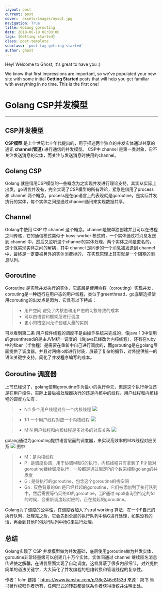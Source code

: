 ```yaml
---
layout: post
current: post
cover:  assets/images/mysql.jpg
navigation: True
title: GoLang gorouting
date: 2018-06-18 08:00:00
tags: [Getting started]
class: post-template
subclass: 'post tag-getting-started'
author: ghost
---
```



Hey! Welcome to Ghost, it's great to have you :)

We know that first impressions are important, so we've populated your new site with some initial **Getting Started** posts that will help you get familiar with everything in no time. This is the first one!



# Golang CSP并发模型

------

## CSP并发模型

**CSP模型** 是上个世纪七十年代提出的，用于描述两个独立的并发实体通过共享的通讯 **channel(管道)** 进行通信的并发模型。 CSP中 channel 是第一类对象，它不关注发送消息的实体，而关注与发送消息时使用的channel。

## Golang CSP

Golang 就是借用CSP模型的一些概念为之实现并发进行理论支持，其实从实际上出发，go语言并没有，完全实现了CSP模型的所有理论，紧急是借用了process 和 channel 两个概念。process是在go语言上的表现就是goroutine，是实际并发执行的实体，每个实体之间是通过channel通讯来实现数据共享。

## Channel
Golang中使用 CSP 中 channel 这个概念。channel是被单独创建并且可以在进程之间传递，它的通信模式类似于 boss-worker 模式的，一个实体通过将消息发送到 channel 中，然后又监听这个channel的实体处理，两个实体之间是匿名的，这个就实现实体之间的解耦，其中 channel 是同步的一个消息被发送到 channel 中，最终是一定要被另外的实体消费掉的， 在实现原理上其实就是一个阻塞的消息队列。

## Goroutine

Goroutine 是实际并发执行的实体，它底层是使用协程（corouting）实现并发，corouting是一种运行在用户态的用户线程，类似于greenthread，go底层选择使用corouting的出发点是因为，它具有以下特点：
> * 用户空间  避免了内核态和用户态的切换导致的成本
> * 可以由语言和框架层进行调度
> * 更小的栈空间允许创建大量的实例

可以看到第二条 用户控件线程的调度不是由操作系统来完成的，像java 1.3中使用的greenthread的是由JVM统一调度的（后java已经改为内核线程），还有在ruby中的fiber（半协程）是需要在重新中自己进行调度的，而gorouting是在golang层面提供了调度器，并且对网络io库进行封装，屏蔽了复杂的细节，对外提供统一的语法关键字支持，简化了并发程序编写的成本。

## Goroutine 调度器

上节已经说了，golang使用goroutine作为最小的执行单元，但是这个执行单位还是在用户控件，实际上最后被处理器执行的还是内核中的线程，用户线程和内核线程的调度方法有：
> * N:1 多个用户线程对应一个内核线程
![](https://upload-images.jianshu.io/upload_images/1767848-74527aa4fded6d36.gif?imageMogr2/auto-orient/strip%7CimageView2/2/w/262)

> * 1:1 一个用户线程对应一个内核线程
![](https://docs.oracle.com/cd/E19455-01/806-3461/images/nancb7.eps.gif)

> * M:N 用户线程和内核线程是多对多的对应关系
![](https://upload-images.jianshu.io/upload_images/1767848-9c4b06362907280d.png?imageMogr2/auto-orient/strip%7CimageView2/2/w/350)

golang通过为gorouting提供语言层面的调度器，来实现高效率的M:N线程对应关系
![](https://upload-images.jianshu.io/upload_images/1767848-fc23b15dc52e407f.jpg?imageMogr2/auto-orient/strip%7CimageView2/2/w/307)
图中
> * M：是内核线程
> * P : 是调度协调，用于协调M和G的执行，内核线程只有拿到了 P才能对goroutine继续调度执行，一般都是通过限定P的个数来控制golang的并发度
> * G : 是待执行的goroutine，包含这个goroutine的栈空间
> * Gn : 灰色背景的Gn 是已经挂起的goroutine，它们被添加到了执行队列中，然后需要等待网络IO的goroutine，当P通过 epoll查询到特定的fd的时候，会重新调度起对应的，正在挂起的goroutine。

Golang为了调度的公平性，在调度器加入了stral working 算法，在一个P自己的执行队列，处理完之后，它会先到全局的执行队列中偷G进行处理，如果没有的话，再会到其他P的执行队列中抢G来进行处理。

## 总结

Golang实现了 CSP 并发模型做为并发基础，底层使用goroutine做为并发实体，goroutine非常轻量级可以创建几十万个实体。实体间通过 channel 继续匿名消息传递使之解耦，在语言层面实现了自动调度，这样屏蔽了很多内部细节，对外提供简单的语法关键字，大大简化了并发编程的思维转换和管理线程的复杂性。

作者：falm
链接：https://www.jianshu.com/p/36e246c6153d
來源：简书
简书著作权归作者所有，任何形式的转载都请联系作者获得授权并注明出处。
